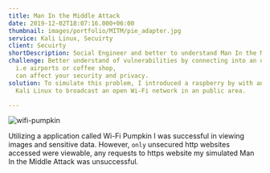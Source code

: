 ```yaml
---
title: Man In the Middle Attack
date: 2019-12-02T18:07:16.000+06:00
thumbnail: images/portfolio/MITM/pie_adapter.jpg
service: Kali Linux, Secuirty
client: Secuirty
shortDescription: Social Engineer and better to understand Man In the Middle attacks.
challenge: Better understand of vulnerabilities by connecting into an open Wi-Fi network in public areas, 
  i.e airports or coffee shop, 
  can affect your security and privacy. 
solution: To simulate this problem, I introduced a raspberry by with an USB attached Wi-Fi Adapter utilizing 
  Kali Linux to broadcast an open Wi-Fi network in an public area.

---
```




![wifi-pumpkin](https://raw.githubusercontent.com/P0cL4bs/WiFi-Pumpkin/master/docs/screenshot.png)

Utilizing a application called Wi-Fi Pumpkin I was successful in viewing images and sensitive data. However, `only` unsecured http websites accessed were viewable, any requests to https website my simulated Man In the Middle Attack was unsuccessful.

